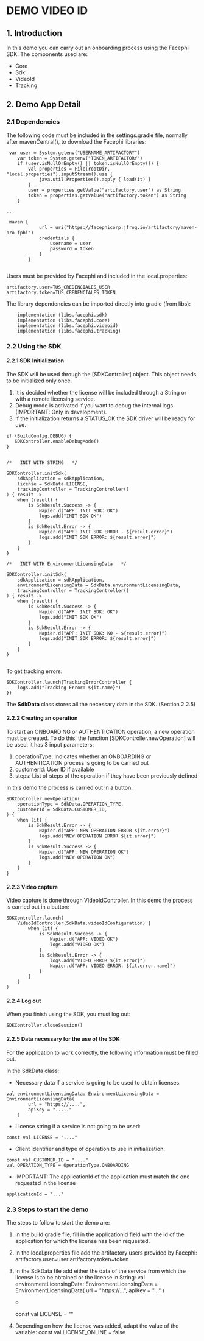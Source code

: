 # DEMO VIDEO ID


## 1. Introduction

In this demo you can carry out an onboarding process using the Facephi SDK.
The components used are:

- Core
- Sdk
- VideoId
- Tracking

## 2. Demo App Detail

### 2.1 Dependencies

The following code must be included in the settings.gradle file, normally after mavenCentral(), to download the Facephi libraries:

```
 var user = System.getenv("USERNAME_ARTIFACTORY")
    var token = System.getenv("TOKEN_ARTIFACTORY")
    if (user.isNullOrEmpty() || token.isNullOrEmpty()) {
        val properties = File(rootDir, "local.properties").inputStream().use {
            java.util.Properties().apply { load(it) }
        }
        user = properties.getValue("artifactory.user") as String
        token = properties.getValue("artifactory.token") as String
    }

...

 maven {
            url = uri("https://facephicorp.jfrog.io/artifactory/maven-pro-fphi")
            credentials {
                username = user
                password = token
            }
        }


```

Users must be provided by Facephi and included in the local.properties:

```
artifactory.user=TUS_CREDENCIALES_USER
artifactory.token=TUS_CREDENCIALES_TOKEN
```

The library dependencies can be imported directly into gradle (from libs):

```
    implementation (libs.facephi.sdk)
    implementation (libs.facephi.core)
    implementation (libs.facephi.videoid)
    implementation (libs.facephi.tracking)

```


### 2.2 Using the SDK

#### 2.2.1 SDK Initialization

The SDK will be used through the [SDKController] object. This object needs to be initialized only once.
1. It is decided whether the license will be included through a String or with a remote licensing service.
2. Debug mode is activated if you want to debug the internal logs (IMPORTANT: Only in development).
3. If the initialization returns a STATUS_OK the SDK driver will be ready for use.

```
if (BuildConfig.DEBUG) {
   SDKController.enableDebugMode()
}


/*   INIT WITH STRING   */

SDKController.initSdk(
    sdkApplication = sdkApplication,
    license = SdkData.LICENSE,
    trackingController = TrackingController()
) { result ->
    when (result) {
        is SdkResult.Success -> {
            Napier.d("APP: INIT SDK: OK")
            logs.add("INIT SDK OK")
        }
        is SdkResult.Error -> {
            Napier.d("APP: INIT SDK ERROR - ${result.error}")
            logs.add("INIT SDK ERROR: ${result.error}")
        }
    }
}
  
/*   INIT WITH EnvironmentLicensingData   */

SDKController.initSdk(
    sdkApplication = sdkApplication,
    environmentLicensingData = SdkData.environmentLicensingData,
    trackingController = TrackingController()
) { result ->
    when (result) {
        is SdkResult.Success -> {
            Napier.d("APP: INIT SDK: OK")
            logs.add("INIT SDK OK")
        }
        is SdkResult.Error -> {
            Napier.d("APP: INIT SDK: KO - ${result.error}")
            logs.add("INIT SDK ERROR: ${result.error}")
        }
    }
}
        
```
 
To get tracking errors:
```
SDKController.launch(TrackingErrorController {
    logs.add("Tracking Error: ${it.name}")
})
```


The **SdkData** class stores all the necessary data in the SDK. (Section 2.2.5)


#### 2.2.2 Creating an operation

To start an ONBOARDING or AUTHENTICATION operation, a new operation must be created. To do this, the function [SDKController.newOperation] will be used, it has 3 input parameters:

1. operationType: Indicates whether an ONBOARDING or AUTHENTICATION process is going to be carried out
2. customerId: User ID if available
3. steps: List of steps of the operation if they have been previously defined

In this demo the process is carried out in a button:

```
SDKController.newOperation(
    operationType = SdkData.OPERATION_TYPE,
    customerId = SdkData.CUSTOMER_ID,
) {
    when (it) {
        is SdkResult.Error -> {
            Napier.d("APP: NEW OPERATION ERROR ${it.error}")
            logs.add("NEW OPERATION ERROR ${it.error}")
        }
        is SdkResult.Success -> {
            Napier.d("APP: NEW OPERATION OK")
            logs.add("NEW OPERATION OK")
        }
    }
}
```


#### 2.2.3 Video capture

Video capture is done through VideoIdController.
In this demo the process is carried out in a button:

```
SDKController.launch(
    VideoIdController(SdkData.videoIdConfiguration) {
        when (it) {
            is SdkResult.Success -> {
                Napier.d("APP: VIDEO OK")
                logs.add("VIDEO OK")
            }
            is SdkResult.Error -> {
                logs.add("VIDEO ERROR ${it.error}")
                Napier.d("APP: VIDEO ERROR: ${it.error.name}")
            }
        }
    }
)
```

#### 2.2.4 Log out

When you finish using the SDK, you must log out:

```
SDKController.closeSession()
```
#### 2.2.5 Data necessary for the use of the SDK

For the application to work correctly, the following information must be filled out.

In the SdkData class:

- Necessary data if a service is going to be used to obtain licenses:

```
val environmentLicensingData: EnvironmentLicensingData = EnvironmentLicensingData(
        url = "https://....",
        apiKey = "....."
    )
```

- License string if a service is not going to be used:
```
const val LICENSE = "...." 
```

- Client identifier and type of operation to use in initialization:
```
const val CUSTOMER_ID = "...." 
val OPERATION_TYPE = OperationType.ONBOARDING

```

- IMPORTANT: The applicationId of the application must match the one requested in the license
```
applicationId = "..."
```

### 2.3 Steps to start the demo

The steps to follow to start the demo are:

1. In the build.gradle file, fill in the applicationId field with the id of the application for which the license has been requested.

2. In the local.properties file add the artifactory users provided by Facephi:
   artifactory.user=user
   artifactory.token=token

3. In the SdkData file add either the data of the service from which the license is to be obtained or the license in String:
      val environmentLicensingData: EnvironmentLicensingData = EnvironmentLicensingData(
         url = "https://...",
         apiKey = "..."
      )
      
      o
      
      const val LICENSE = ""

4. Depending on how the license was added, adapt the value of the variable:
   const val LICENSE_ONLINE = false



